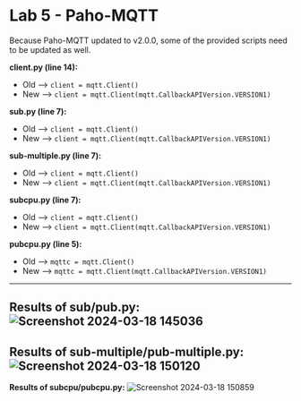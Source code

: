 # Lab 5 - Paho-MQTT

Because Paho-MQTT updated to v2.0.0, some of the provided scripts need to be updated as well.

**client.py (line 14):**
- Old --> `client = mqtt.Client()`
- New --> `client = mqtt.Client(mqtt.CallbackAPIVersion.VERSION1)`

**sub.py (line 7):**
- Old --> `client = mqtt.Client()`
- New --> `client = mqtt.Client(mqtt.CallbackAPIVersion.VERSION1)`

**sub-multiple.py (line 7):**
- Old --> `client = mqtt.Client()`
- New --> `client = mqtt.Client(mqtt.CallbackAPIVersion.VERSION1)`

**subcpu.py (line 7):**
- Old --> `client = mqtt.Client()`
- New --> `client = mqtt.Client(mqtt.CallbackAPIVersion.VERSION1)`

**pubcpu.py (line 5):**
- Old --> `mqttc = mqtt.Client()`
- New --> `mqttc = mqtt.Client(mqtt.CallbackAPIVersion.VERSION1)`
---

**Results of sub/pub.py:**
![Screenshot 2024-03-18 145036](https://github.com/NathanTacoBravo/EE-322-S-2024/assets/116911160/bc238cc9-c021-4943-99b4-6ff5f1a5478d)
---

**Results of sub-multiple/pub-multiple.py:**
![Screenshot 2024-03-18 150120](https://github.com/NathanTacoBravo/EE-322-S-2024/assets/116911160/6e5f2eec-df47-4881-887e-af1f98e018db)
---

**Results of subcpu/pubcpu.py:**
![Screenshot 2024-03-18 150859](https://github.com/NathanTacoBravo/EE-322-S-2024/assets/116911160/b086a374-05ff-4ae5-b4bf-6c1baf8a13de)
